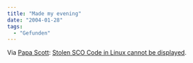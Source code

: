 ```yaml
---
title: "Made my evening"
date: "2004-01-28"
tags:
  - "Gefunden"
---
```


Via [Papa Scott](http://www.papascott.de/2004/01/28/2838.php "Papa Scott"): [Stolen SCO Code in Linux cannot be displayed](http://www.linuxstolescocode.com/ "Stolen SCO Code in Linux cannot be displayed").
